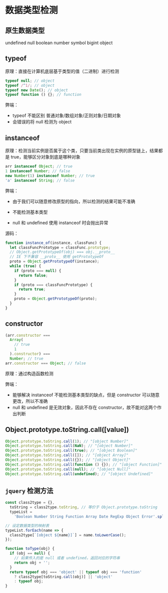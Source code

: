 # 数据类型检测

## 原生数据类型

undefined null boolean number symbol bigint object

## typeof

原理：直接在计算机底层基于类型的值（二进制）进行检测

```javascript
typeof null; // object
typeof /^1/; // object
typeof new Date(); // object
typeof function () {}; // function
```

弊端：

- typeof 不能区别 普通对象/数组对象/正则对象/日期对象
- 会错误的将 null 检测为 object

## instanceof

原理：检测当前实例是否属于这个类，只要当前类出现在实例的原型链上，结果都是 true，能够区分对象到底是哪种对象

```javascript
arr instanceof Object; // true
1 instanceof Number; // false
new Number(1) instanceof Number; // true
'a' instanceof String; // false
```

弊端：

- 由于我们可以随意修改原型的指向，所以检测的结果可能不准确

- 不能检测基本类型
- null 和 undefined 使用 instanceof 时会抛出异常

源码：

```javascript
function instance_of(instance, classFunc) {
  let classFuncPrototype = classFunc.prototype;
  // Object.getPrototypeOf(obj) === obj.__proto__
  // IE 下不兼容 __proto__ 使用 getPrototypeOf
  proto = Object.getPrototypeOf(instance);
  while (true) {
    if (proto === null) {
      return false;
    }
    if (proto === classFuncPrototype) {
      return true;
    }
    proto = Object.getPrototypeOf(proto);
  }
}
```

## constructor

```javascript
(arr.constructor ===
  Array(
    // true
    1
  ).constructor) ===
  Number; // true
arr.constructor === Object; // false
```

原理：通过构造函数检测

弊端：

- 能够解决 instanceof 不能检测基本类型的缺点，但是 constructor 可以随意更改，所以不准确
- null 和 undefined 是无效对象，因此不存在 constructor，故不能对这两个作出判断

## Object.prototype.toString.call([value])

```javascript
Object.prototype.toString.call(1); // "[object Number]"
Object.prototype.toString.call(NaN); // "[object Number]"
Object.prototype.toString.call(true); // "[object Boolean]"
Object.prototype.toString.call([]); // "[object Array]"
Object.prototype.toString.call({}); // "[object Object]"
Object.prototype.toString.call(function () {}); // "[object Function]"
Object.prototype.toString.call(null); // "[object Null]"
Object.prototype.toString.call(undefined); // "[object Undefined]"
```

## `jquery` 检测方法

```javascript
const class2type = {},
  toString = class2type.toString, // 等价于 Object.prototype.toString
  typeList =
    'Boolean Number String Function Array Date RegExp Object Error'.split(' ');

// 设定数据类型的映射表
typeList.forEach(name => {
  class2type[`[object ${name}]`] = name.toLowerCase();
});

function toType(obj) {
  if (obj == null) {
    // 如果传入的是 null 或者 undefined，返回对应的字符串
    return obj + '';
  }
  return typeof obj === 'object' || typeof obj === 'function'
    ? class2type[toString.call(obj)] || 'object'
    : typeof obj;
}
```

